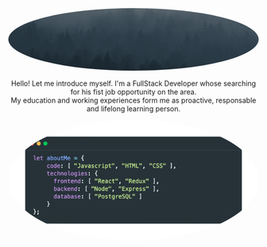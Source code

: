 <img src="https://github.com/TomasBohnGs/TomasBohnGs/blob/main/Tomas%20GIF.gif" atl="hello world" style="border-radius:50%"/>
<!-- <h1 align="center">Hi 👋, I'm Tomás Bohn Guixeras</h1> -->

<p align="center">
Hello! Let me introduce myself. I'm a FullStack Developer whose searching for his fist job opportunity on the area.
<br>
My education and working experiences form me as proactive, responsable and lifelong learning person.
</p>
<p align="center">
<img src="https://github.com/TomasBohnGs/TomasBohnGs/blob/main/AboutMe.png" width="700px" style="border-radius:50%" atl="About me"/>
</p>
<!--
**TomasBohnGs/TomasBohnGs** is a ✨ _special_ ✨ repository because its `README.md` (this file) appears on your GitHub profile.

Here are some ideas to get you started:

- 🔭 I’m currently working on ...
- 🌱 I’m currently learning ...
- 👯 I’m looking to collaborate on ...
- 🤔 I’m looking for help with ...
- 💬 Ask me about ...
- 📫 How to reach me: ...
- 😄 Pronouns: ...
- ⚡ Fun fact: ...
-->
